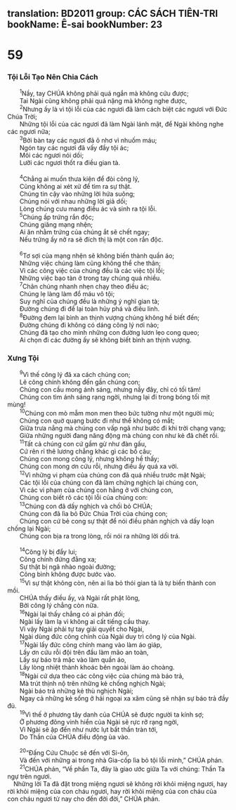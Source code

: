 translation: BD2011
group: CÁC SÁCH TIÊN-TRI
bookName: Ê-sai 
bookNumber: 23
-------

<div class="title"><h1>59</h1><h3>Tội Lỗi Tạo Nên Chia Cách</h3></div>
<span class="verse es_59_1">  <sup>1</sup>Nầy, tay CHÚA không phải quá ngắn mà không cứu được;<br/>  Tai Ngài cũng không phải quá nặng mà không nghe được,<br/></span>
<span class="verse es_59_2">  <sup>2</sup>Nhưng ấy là vì tội lỗi của các ngươi đã làm cách biệt các ngươi với Ðức Chúa Trời;<br/>  Những tội lỗi của các ngươi đã làm Ngài lánh mặt, để Ngài không nghe các ngươi nữa;<br/></span>
<span class="verse es_59_3">  <sup>3</sup>Bởi bàn tay các ngươi đã ô nhơ vì nhuốm máu;<br/>  Ngón tay các ngươi đã vấy đầy tội ác;<br/>  Môi các ngươi nói dối;<br/>  Lưỡi các ngươi thốt ra điều gian tà.<br/><br/></span>
<span class="verse es_59_4">  <sup>4</sup>Chẳng ai muốn thưa kiện để đòi công lý,<br/>  Cũng không ai xét xử để tìm ra sự thật.<br/>  Chúng tin cậy vào những lời hứa suông;<br/>  Chúng nói với nhau những lời giả dối;<br/>  Lòng chúng cưu mang điều ác và sinh ra tội lỗi.<br/></span>
<span class="verse es_59_5">  <sup>5</sup>Chúng ấp trứng rắn độc;<br/>  Chúng giăng mạng nhện;<br/>  Ai ăn nhằm trứng của chúng ắt sẽ chết ngay;<br/>  Nếu trứng ấy nở ra sẽ đích thị là một con rắn độc.<br/><br/></span>
<span class="verse es_59_6">  <sup>6</sup>Tơ sợi của mạng nhện sẽ không biến thành quần áo;<br/>  Những việc chúng làm cũng không thể che thân;<br/>  Vì các công việc của chúng đều là các việc tội lỗi;<br/>  Những việc bạo tàn ở trong tay chúng quá nhiều.<br/></span>
<span class="verse es_59_7">  <sup>7</sup>Chân chúng nhanh nhẹn chạy theo điều ác;<br/>  Chúng lẹ làng làm đổ máu vô tội;<br/>  Suy nghĩ của chúng đều là những ý nghĩ gian tà;<br/>  Ðường chúng đi để lại toàn hủy phá và điêu linh.<br/></span>
<span class="verse es_59_8">  <sup>8</sup>Ðường đem lại bình an thịnh vượng chúng không hề biết đến;<br/>  Ðường chúng đi không có dáng công lý nơi nào;<br/>  Chúng đã tạo cho mình những con đường lươn lẹo cong queo;<br/>  Ai chọn đi các đường ấy sẽ không biết bình an thịnh vượng.<br/></span>
<div class="title"><h3>Xưng Tội</h3></div>
<span class="verse es_59_9">  <sup>9</sup>Vì thế công lý đã xa cách chúng con;<br/>  Lẽ công chính không đến gần chúng con;<br/>  Chúng con cầu mong ánh sáng, nhưng nầy đây, chỉ có tối tăm!<br/>  Chúng con tìm ánh sáng rạng ngời, nhưng lại đi trong bóng tối mịt mùng!<br/></span>
<span class="verse es_59_10">  <sup>10</sup>Chúng con mò mẫm mon men theo bức tường như một người mù;<br/>  Chúng con quờ quạng bước đi như thể không có mắt;<br/>  Giữa trưa nắng mà chúng con vấp ngã như bước đi khi trời chạng vạng;<br/>  Giữa những người đang năng động mà chúng con như kẻ đã chết rồi.<br/></span>
<span class="verse es_59_11">  <sup>11</sup>Tất cả chúng con cứ gầm gừ như đàn gấu,<br/>  Cứ rên rỉ thê lương chẳng khác gì các bồ câu;<br/>  Chúng con mong công lý, nhưng không hề thấy;<br/>  Chúng con mong ơn cứu rỗi, nhưng điều ấy quá xa vời.<br/></span>
<span class="verse es_59_12">  <sup>12</sup>Vì những vi phạm của chúng con đã quá nhiều trước mặt Ngài;<br/>  Các tội lỗi của chúng con đã làm chứng nghịch lại chúng con,<br/>  Vì các vi phạm của chúng con hằng ở với chúng con,<br/>  Chúng con biết rõ các tội lỗi của chúng con:<br/></span>
<span class="verse es_59_13">  <sup>13</sup>Chúng con đã dấy nghịch và chối bỏ CHÚA;<br/>  Chúng con đã lìa bỏ Ðức Chúa Trời của chúng con;<br/>  Chúng con cứ bẻ cong sự thật để nói điều phản nghịch và dấy loạn chống lại Ngài;<br/>  Chúng con bịa ra trong lòng, rồi nói ra những lời dối trá.<br/><br/></span>
<span class="verse es_59_14">  <sup>14</sup>Công lý bị đẩy lui;<br/>  Công chính đứng đằng xa;<br/>  Sự thật bị ngã nhào ngoài đường;<br/>  Công bình không được bước vào.<br/></span>
<span class="verse es_59_15">  <sup>15</sup>Vì sự thật không còn, nên ai lìa bỏ thói gian tà là tự biến thành con mồi.<br/>  CHÚA thấy điều ấy, và Ngài rất phật lòng, <br/>  Bởi công lý chẳng còn nữa.<br/></span>
<span class="verse es_59_16">  <sup>16</sup>Ngài lại thấy chẳng có ai phản đối;<br/>  Ngài lấy làm lạ vì không ai cất tiếng cầu thay.<br/>  Vì vậy Ngài phải tự tay giải quyết cho Ngài,<br/>  Ngài dùng đức công chính của Ngài duy trì công lý của Ngài.<br/></span>
<span class="verse es_59_17">  <sup>17</sup>Ngài lấy đức công chính mang vào làm áo giáp,<br/>  Lấy ơn cứu rỗi đội trên đầu làm mão an toàn,<br/>  Lấy sự báo trả mặc vào làm quần áo,<br/>  Lấy lòng nhiệt thành khoác bên ngoài làm áo choàng.<br/></span>
<span class="verse es_59_18">  <sup>18</sup>Ngài cứ dựa theo các công việc của chúng mà báo trả,<br/>  Mà trút thịnh nộ trên những kẻ chống nghịch Ngài;<br/>  Ngài báo trả những kẻ thù nghịch Ngài;<br/>  Ngay cả những kẻ sống ở hải ngoại xa xăm cũng sẽ nhận sự báo trả đầy đủ.<br/></span>
<span class="verse es_59_19">  <sup>19</sup>Vì thế ở phương tây danh của CHÚA sẽ được người ta kính sợ;<br/>  Ở phương đông vinh hiển của Ngài sẽ rực rỡ rạng ngời,<br/>  Vì Ngài sẽ ập đến như nước lụt bất thần tràn tới,<br/>  Do Thần của CHÚA điều động ùa vào. <br/><br/></span>
<span class="verse es_59_20">  <sup>20</sup>“Ðấng Cứu Chuộc sẽ đến với Si-ôn,<br/>  Và đến với những ai trong nhà Gia-cốp lìa bỏ tội lỗi mình,” CHÚA phán.<br/></span>
<span class="verse es_59_21">  <sup>21</sup>CHÚA phán, “Về phần Ta, đây là giao ước giữa Ta với chúng: Thần Ta ngự trên ngươi.<br/> Những lời Ta đã đặt trong miệng ngươi sẽ không rời khỏi miệng ngươi, hay rời khỏi miệng của con cháu ngươi, hay rời khỏi miệng của con cháu của con cháu ngươi từ nay cho đến đời đời,” CHÚA phán.<br/></span>

